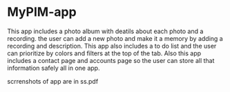 # MyPIM-app

This app includes a photo album with deatils about each photo and a recording. the user can add a new photo and make it a memory by adding a recording and description.
This app also includes a to do list and the user can prioritize by colors and filters at the top of the tab.
Also this app includes a contact page and accounts page so the user can store all that information safely all in one app.

scrrenshots of app are in ss.pdf
